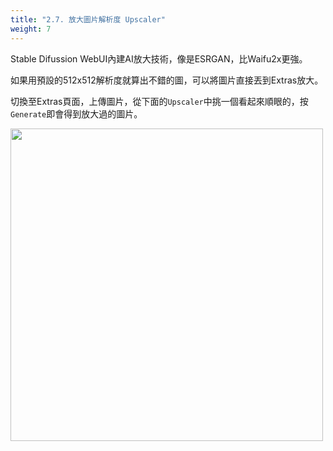 ```yaml
---
title: "2.7. 放大圖片解析度 Upscaler"
weight: 7
---
```


Stable Difussion WebUI內建AI放大技術，像是ESRGAN，比Waifu2x更強。

如果用預設的512x512解析度就算出不錯的圖，可以將圖片直接丟到Extras放大。

切換至Extras頁面，上傳圖片，從下面的`Upscaler`中挑一個看起來順眼的，按`Generate`即會得到放大過的圖片。

<img src=/posts/stable-diffusion-webui-manuals/images/6s3J611.webp alt=""  width=500 loading="lazy">
